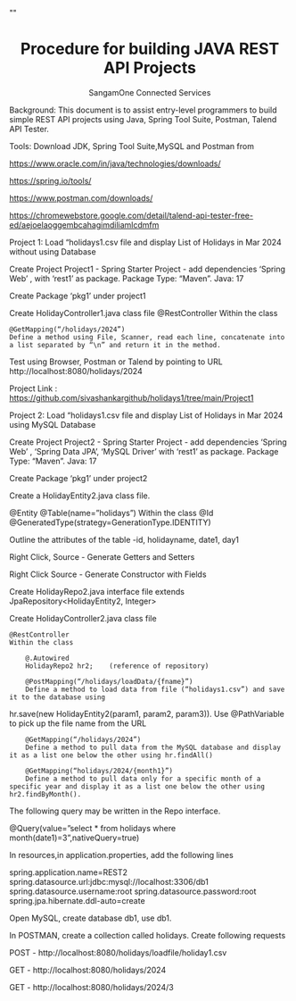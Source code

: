 ""


<h1 align="center">Procedure for building JAVA REST API Projects</h1>
<p align="center">SangamOne Connected Services</p>
Background:  This document is to assist entry-level programmers to build simple REST API projects using Java, Spring Tool Suite, Postman, Talend API Tester.

Tools: Download JDK, Spring Tool Suite,MySQL and Postman from

https://www.oracle.com/in/java/technologies/downloads/

https://spring.io/tools/

https://www.postman.com/downloads/

https://chromewebstore.google.com/detail/talend-api-tester-free-ed/aejoelaoggembcahagimdiliamlcdmfm

Project 1:  Load “holidays1.csv file and display List of Holidays in Mar 2024 without using Database

Create Project Project1 - Spring Starter Project - add dependencies ‘Spring Web’ , with ‘rest1’ as package.  Package Type: “Maven”.  Java: 17

Create Package ‘pkg1’ under project1

Create HolidayController1.java class file
@RestController
Within the class

	@GetMapping(“/holidays/2024”)
	Define a method using File, Scanner, read each line, concatenate into a list separated by “\n” and return it in the method.
Test using Browser, Postman or Talend by pointing to URL http://localhost:8080/holidays/2024

Project Link : https://github.com/sivashankargithub/holidays1/tree/main/Project1

Project 2:  Load “holidays1.csv file and display List of Holidays in Mar 2024 using MySQL Database
  
Create Project Project2 - Spring Starter Project - add dependencies ‘Spring Web’ , ‘Spring Data JPA’, ‘MySQL Driver’ with ‘rest1’ as package.  Package Type: “Maven”.  Java: 17

Create Package ‘pkg1’ under project2

Create a HolidayEntity2.java class file. 

@Entity
@Table(name=”holidays”) 
Within the class
	@Id
	@GeneratedType(strategy=GenerationType.IDENTITY)
 
Outline the attributes of the table -id, holidayname, date1, day1

Right Click, Source - Generate Getters and Setters

Right Click Source - Generate Constructor with Fields

Create HolidayRepo2.java interface file extends JpaRepository<HolidayEntity2, Integer>

Create HolidayController2.java class file

	@RestController
	Within the class
 
		@.Autowired
		HolidayRepo2 hr2;    (reference of repository)

		@PostMapping(“/holidays/loadData/{fname}”)
		Define a method to load data from file (“holidays1.csv”) and save it to the database using
  
hr.save(new HolidayEntity2(param1, param2, param3)). Use @PathVariable to pick up the file name from the URL

		@GetMapping(“/holidays/2024”)
		Define a method to pull data from the MySQL database and display it as a list one below the other using hr.findAll()

		@GetMapping(“holidays/2024/{month1}”)
		Define a method to pull data only for a specific month of a specific year and display it as a list one below the other using hr2.findByMonth(). 
  
The following query may be written in the Repo interface.

@Query(value=”select * from holidays where month(date1)=3”,nativeQuery=true)

In resources,in application.properties, add the following lines

spring.application.name=REST2
spring.datasource.url:jdbc:mysql://localhost:3306/db1
spring.datasource.username:root
spring.datasource.password:root
spring.jpa.hibernate.ddl-auto=create

Open MySQL, create database db1,  use db1.

In POSTMAN, create a collection called holidays. Create following requests

POST - http://localhost:8080/holidays/loadfile/holiday1.csv

GET - http://localhost:8080/holidays/2024

GET - http://localhost:8080/holidays/2024/3
